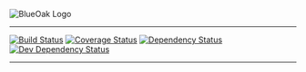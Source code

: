 ![BlueOak Logo](https://github.com/BlueOakJS/blueoak-server/wiki/images/blueoak.png)

- - -

[![Build Status](https://travis-ci.org/gconsidine/bos-test.svg?branch=master)](https://travis-ci.org/gconsidine/bos-test)
[![Coverage Status](https://coveralls.io/repos/github/gconsidine/bos-test/badge.svg?branch=master)](https://coveralls.io/github/gconsidine/bos-test?branch=master)
[![Dependency Status](https://david-dm.org/gconsidine/bos-test.svg)](https://david-dm.org/gconsidine/bos-test)
[![Dev Dependency Status](https://david-dm.org/gconsidine/bos-test/dev-status.svg)](https://david-dm.org/gconsidine/bos-test#info=devDependencies)

- - -

